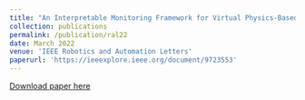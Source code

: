 ```yaml
---
title: "An Interpretable Monitoring Framework for Virtual Physics-Based Non-Interfering Robot Social Planning"
collection: publications
permalink: /publication/ral22
date: March 2022
venue: 'IEEE Robotics and Automation Letters'
paperurl: 'https://ieeexplore.ieee.org/document/9723553'
---
```

[Download paper here](http://rahulpeddi.github.io/files/ral22.pdf)
